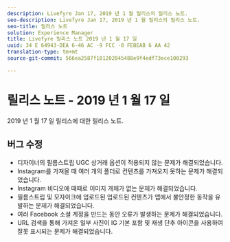```yaml
---
description: Livefyre Jan 17, 2019 년 1 월 릴리스의 릴리스 노트.
seo-description: Livefyre Jan 17, 2019 년 1 월 릴리스의 릴리스 노트.
seo-title: 릴리스 노트
solution: Experience Manager
title: Livefyre 릴리스 노트 2019 년 1 월 17 일
uuid: 34 E 64943-DEA 6-46 AC -9 FCC -8 FEBEAB 6 AA 42
translation-type: tm+mt
source-git-commit: 566ea2587f101202045488e9f4edf73ece100293

---
```



# 릴리스 노트 - 2019 년 1 월 17 일

2019 년 1 월 17 일 릴리스에 대한 릴리스 노트.

## 버그 수정

* 디자이너의 필름스트립 UGC 상거래 옵션이 적용되지 않는 문제가 해결되었습니다.
* Instagram를 가져올 때 여러 개의 폴더로 컨텐츠를 가져오지 못하는 문제가 해결되었습니다.
* Instagram 비디오에 때때로 이미지 개체가 없는 문제가 해결되었습니다.
* 필름스트립 및 모자이크에 업로드된 업로드된 컨텐츠가 앱에서 불안정한 동작을 유발하는 문제가 해결되었습니다.
* 여러 Facebook 소셜 계정을 만드는 동안 오류가 발생하는 문제가 해결되었습니다.
* URL 검색을 통해 가져온 일부 사진이 IG 기본 포함 및 재생 단추 아이콘을 사용하여 잘못 표시되는 문제가 해결되었습니다.
